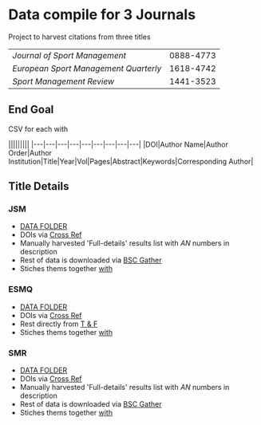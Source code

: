 # Data compile for 3 Journals

Project to harvest citations from three titles

|||
|---|---|
| _Journal of Sport Management_ | 0888-4773 |
| _European Sport Management Quarterly_ | 1618-4742 |
| _Sport Management Review_ | 1441-3523 |


## End Goal

CSV for each with

|||||||||
|---|---|---|---|---|---|---|---|---|
|DOI|Author Name|Author Order|Author Institution|Title|Year|Vol|Pages|Abstract|Keywords|Corresponding Author|


## Title Details

### JSM

- [DATA FOLDER](J_DATA_JSM)
- DOIs via [Cross Ref](DOI_Harvest_via_Cross_Ref.ipynb)
- Manually harvested 'Full-details' results list with _AN_ numbers in description
- Rest of data is downloaded via [BSC Gather](BSC_Gather.ipynb)
- Stiches thems together [with]()

### ESMQ

- [DATA FOLDER](J_DATA_ESMQ)
- DOIs via [Cross Ref](DOI_Harvest_via_Cross_Ref.ipynb)
- Rest directly from [T & F](T_and_F_data_grab.ipynb) 
- Stiches thems together [with]()

### SMR

- [DATA FOLDER](J_DATA_SMR)
- DOIs via [Cross Ref](DOI_Harvest_via_Cross_Ref.ipynb)
- Manually harvested 'Full-details' results list with _AN_ numbers in description
- Rest of data is downloaded via [BSC Gather](BSC_Gather.ipynb)
- Stiches thems together [with]()

